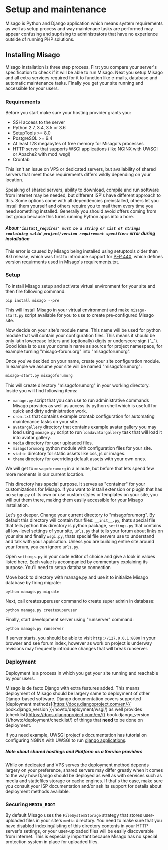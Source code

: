 Setup and maintenance
=====================

Misago is Python and Django application which means system requirements as well as setup process and way maintenace tasks are performed may appear confusing and suprising to administrators that have no experience outside of running PHP solutions.


## Installing Misago

Misago installation is three step process. First you compare your server's specification to check if it will be able to run Misago. Next you setup Misago and all extra services required for it to function like e-mails, database and automatic maintenance tasks. Finally you get your site running and accessible for your users.


### Requirements

Before you start make sure your hosting provider grants you:

- SSH access to the server
- Python 2.7, 3.4, 3.5 or 3.6
- SetupTools >= 8.0
- PostgreSQL >= 9.4
- At least 128 megabytes of free memory for Misago's processes
- HTTP server that supports WSGI applications (like NGINX with UWSGI or Apache2 with mod_wsgi)
- Crontab

This isn't an issue on VPS or dedicated servers, but availability of shared servers that meet those requirements differs wildly depending on your location.

Speaking of shared servers, ability to download, compile and run software from internet may be needed, but different ISP's have different approach to this. Some options come with all dependencies preinstalled, others let you install them yourself and others require you to mail them every time you need something installed. Generally you should avoid offers coming from last group because this turns running Python apps into a hore.


##### About `'install_requires' must be a string or list of strings containing valid project/version requirement specifiers` error during installation

This error is caused by Misago being installed using setuptools older than 8.0 release, which was first to introduce support for [PEP 440](https://www.python.org/dev/peps/pep-0440/), which defines version requirments used in Misago's requirements.txt.


### Setup

To install Misago setup and activate virtual environment for your site and then fire following command:

    pip install misago --pre

This will install Misago in your virtual environment and make `misago-start.py` script available for you to use to create pre-configured Misago site.

Now decide on your site's module name. This name will be used for python module that will contain your configuration files. This means it should be only latin lowercase letters and (optionally) digits or underscore sign ("_"). Good idea is to use your domain name as source for project namespace, for example turning "misago-forum.org" into "misagoforumorg".

Once you've decided on your name, create your site configuration module. In example we assume your site will be named "misagoforumorg":

	misago-start.py misagoforumorg

This will create directory "misagoforumorg" in your working directory. Inside you will find following items:

* `manage.py` script that you can use to run administrative commands Misago provides as well as access its python shell which is usefull for quick and dirty administration work.
* `cron.txt` that contains example crontab configuration for automating maintenance tasks on your site.
* `avatargallery` directory that contains example avatar gallery you may load using `manage.py` script to run `loadavatargallery` task that will load it into avatar gallery.
* `media` directory for user uploaded files.
* `misagoforumorg` python module with configuration files for your site.
* `static` directory for static assets like css, js or images.
* `theme` directory for overriding default assets with your own ones.

We will get to `misagoforumorg` in a minute, but before that lets spend few more moments in our current location.

This directory has special purpose. It serves as "container" for your customizations for Misago. If you want to install extension or plugin that has no `setup.py` of its own or use custom styles or templates on your site, you will put them there, making them easily accessible for your Misago installation.

Let's go deeper. Change your current directory to "misagoforumorg". By default this directory will contain four files: `__init__.py`, thats special file that tells python this directory is python package, `settings.py` that contains all low-level settings of your site, `urls.py` that tells your forum about links on your site and finally `wsgi.py`, thats special file servers use to understand and talk with your application. Unless you are building entire site around your forum, you can ignore `urls.py`.

Open `settings.py` in your code editor of choice and give a look in values listed here. Each value is accompanied by commentary explaining its purpose. You'll need to setup database connection

Move back to directory with manage.py and use it to initialize Misago database by firing migrate:

    python manage.py migrate

Next, call createsuperuser command to create super admin in database:

    python manage.py createsuperuser

Finally, start development server using "runserver" command:

    python manage.py runserver

If server starts, you should be able to visit `http://127.0.0.1:8000` in your browser and see forum index, however as work on project is underway revisions may frequently introduce changes that will break runserver.


### Deployment

Deployment is a process in which you get your site running and reachable by your users.

Misago is de facto Django with extra features added. This means deployment of Misago should be largery same to deployment of other Django-based software. Django documentation covers supported [deployment methods](https://docs.djangoproject.com/en/{{ book.django_version }}/howto/deployment/wsgi/) as well provides [checklist](https://docs.djangoproject.com/en/{{ book.django_version }}/howto/deployment/checklist/) of things that **need** to be done on deployment.

If you need example, UWSGI project's documentation has tutorial on configuring NGINX with UWSGI to run [django applications](http://uwsgi-docs.readthedocs.io/en/latest/WSGIquickstart.html).


##### Note about shared hostings and Platform as a Service providers

While on dedicated and VPS serves the deployment method depends largery on your preference, shared servers may differ greatly when it comes to the way how Django should be deployed as well as with services such as media and staticfiles storage or cache engines. If that's the case, make sure you consult your ISP documentation and/or ask its support for details about deployment methods available.


### Securing `MEDIA_ROOT`

By default Misago uses the `FileSystemStorage` strategy that stores user-uploaded files in your site's `media` directory. You need to make sure that you have disabled indexing/listing of this directory contents in your HTTP server's settings, or your user-uploaded files will be easily discoverable from internet. This is especially important because Misago has no special protection system in place for uploaded files.
